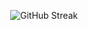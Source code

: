 <p align="center">
   <a>
   <img src="https://gh-streak.andcool.ru?user=ghostdev159&theme=transparent&border=22282E" alt="GitHub Streak" />
   </a>
</p>
